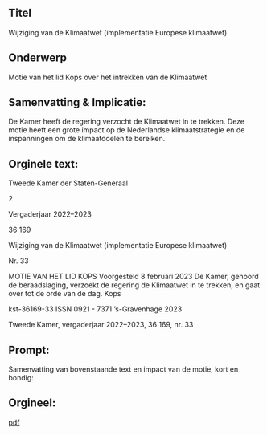 ## Titel
Wijziging van de Klimaatwet (implementatie Europese klimaatwet)
## Onderwerp
Motie van het lid Kops over het intrekken van de Klimaatwet
## Samenvatting & Implicatie:

De Kamer heeft de regering verzocht de Klimaatwet in te trekken. Deze motie heeft een grote impact op de Nederlandse klimaatstrategie en de inspanningen om de klimaatdoelen te bereiken.
## Orginele text:


Tweede Kamer der Staten-Generaal

2

Vergaderjaar 2022–2023

36 169

Wijziging van de Klimaatwet (implementatie
Europese klimaatwet)

Nr. 33

MOTIE VAN HET LID KOPS
Voorgesteld 8 februari 2023
De Kamer,
gehoord de beraadslaging,
verzoekt de regering de Klimaatwet in te trekken,
en gaat over tot de orde van de dag.
Kops

kst-36169-33
ISSN 0921 - 7371
’s-Gravenhage 2023

Tweede Kamer, vergaderjaar 2022–2023, 36 169, nr. 33


## Prompt:
Samenvatting van bovenstaande text en impact van de motie, kort en bondig:

## Orgineel:
[pdf](https://gegevensmagazijn.tweedekamer.nl/OData/v4/2.0/Document(ea6e2e21-c031-4ca4-8e5c-1aa004fee859)/resource)
